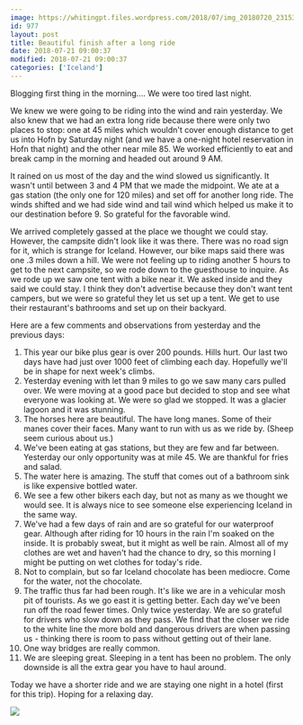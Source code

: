 ```yaml
---
image: https://whitingpt.files.wordpress.com/2018/07/img_20180720_231539_558-1.jpg
id: 977
layout: post
title: Beautiful finish after a long ride
date: 2018-07-21 09:00:37
modified: 2018-07-21 09:00:37
categories: ['Iceland']
---
```


Blogging first thing in the morning.... We were too tired last night.

We knew we were going to be riding into the wind and rain yesterday. We also knew that we had an extra long ride because there were only two places to stop: one at 45 miles which wouldn't cover enough distance to get us into Hofn by Saturday night (and we have a one-night hotel reservation in Hofn that night) and the other near mile 85. We worked efficiently to eat and break camp in the morning and headed out around 9 AM.

It rained on us most of the day and the wind slowed us significantly. It wasn't until between 3 and 4 PM that we made the midpoint. We ate at a gas station (the only one for 120 miles) and set off for another long ride. The winds shifted and we had side wind and tail wind which helped us make it to our destination before 9. So grateful for the favorable wind.

We arrived completely gassed at the place we thought we could stay. However, the campsite didn't look like it was there. There was no road sign for it, which is strange for Iceland. However, our bike maps said there was one .3 miles down a hill. We were not feeling up to riding another 5 hours to get to the next campsite, so we rode down to the guesthouse to inquire. As we rode up we saw one tent with a bike near it. We asked inside and they said we could stay. I think they don't advertise because they don't want tent campers, but we were so grateful they let us set up a tent. We get to use their restaurant's bathrooms and set up on their backyard.

Here are a few comments and observations from yesterday and the previous days:
1. This year our bike plus gear is over 200 pounds. Hills hurt. Our last two days have had just over 1000 feet of climbing each day. Hopefully we'll be in shape for next week's climbs.
2. Yesterday evening with let than 9 miles to go we saw many cars pulled over. We were moving at a good pace but decided to stop and see what everyone was looking at. We were so glad we stopped. It was a glacier lagoon and it was stunning.
3. The horses here are beautiful. The have long manes. Some of their manes cover their faces. Many want to run with us as we ride by. (Sheep seem curious about us.)
4. We've been eating at gas stations, but they are few and far between. Yesterday our only opportunity was at mile 45. We are thankful for fries and salad.
5. The water here is amazing. The stuff that comes out of a bathroom sink is like expensive bottled water.
6. We see a few other bikers each day, but not as many as we thought we would see. It is always nice to see someone else experiencing Iceland in the same way.
7. We've had a few days of rain and are so grateful for our waterproof gear. Although after riding for 10 hours in the rain I'm soaked on the inside. It is probably sweat, but it might as well be rain. Almost all of my clothes are wet and haven't had the chance to dry, so this morning I might be putting on wet clothes for today's ride.
8. Not to complain, but so far Iceland
chocolate
has been mediocre. Come for the water, not the chocolate.
9. The traffic thus far had been rough. It's like we are in a vehicular mosh pit of tourists. As we go east it is getting better. Each day we've been run off the road fewer times. Only twice yesterday. We are so grateful for drivers who slow down as they pass. We find that the closer we ride to the white line the more bold and dangerous drivers are when passing us - thinking there is room to pass without getting out of their lane.
10. One way bridges are really common.
11. We are sleeping great. Sleeping in a tent has been no problem. The only downside is all the extra gear you have to haul around.


Today we have a shorter ride and we are staying one night in a hotel (first for this trip). Hoping for a relaxing day.

![](https://whitingpt.files.wordpress.com/2018/07/img_20180721_033816.jpg)
